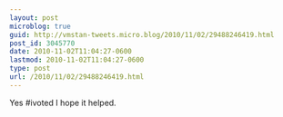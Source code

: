 ```yaml
---
layout: post
microblog: true
guid: http://vmstan-tweets.micro.blog/2010/11/02/29488246419.html
post_id: 3045770
date: 2010-11-02T11:04:27-0600
lastmod: 2010-11-02T11:04:27-0600
type: post
url: /2010/11/02/29488246419.html
---
```

Yes #ivoted I hope it helped.
